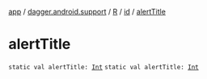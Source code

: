 [app](../../../index.md) / [dagger.android.support](../../index.md) / [R](../index.md) / [id](index.md) / [alertTitle](./alert-title.md)

# alertTitle

`static val alertTitle: `[`Int`](https://kotlinlang.org/api/latest/jvm/stdlib/kotlin/-int/index.html)
`static val alertTitle: `[`Int`](https://kotlinlang.org/api/latest/jvm/stdlib/kotlin/-int/index.html)